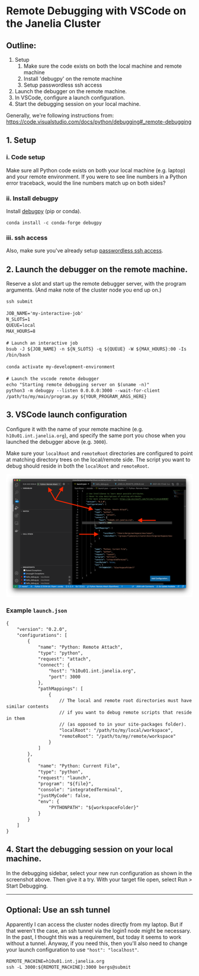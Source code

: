 # Remote Debugging with VSCode on the Janelia Cluster

## Outline:

1. Setup
    1. Make sure the code exists on both the local machine and remote machine
    2. Install 'debugpy' on the remote machine
    3. Setup passwordless ssh access
2. Launch the debugger on the remote machine.
3. In VSCode, configure a launch configuration.
4. Start the debugging session on your local machine.

Generally, we're following instructions from:
https://code.visualstudio.com/docs/python/debugging#_remote-debugging

## 1. Setup

### i. Code setup

Make sure all Python code exists on both your local machine (e.g. laptop)
and your remote environment.  If you were to see line numbers in a Python error
traceback, would the line numbers match up on both sides?

### ii. Install debugpy

Install [debugpy][] (pip or conda).

[debugpy]: https://github.com/microsoft/debugpy

    conda install -c conda-forge debugpy

### iii. ssh access

Also, make sure you've already setup [passwordless ssh access][ssh].

[ssh]: https://help.dreamhost.com/hc/en-us/articles/216499537-How-to-configure-passwordless-login-in-Mac-OS-X-and-Linux

## 2. Launch the debugger on the remote machine.

Reserve a slot and start up the remote debugger server, with the program arguments.
(And make note of the cluster node you end up on.)

    ssh submit

    JOB_NAME='my-interactive-job'
    N_SLOTS=1
    QUEUE=local
    MAX_HOURS=8

    # Launch an interactive job
    bsub -J ${JOB_NAME} -n ${N_SLOTS} -q ${QUEUE} -W ${MAX_HOURS}:00 -Is /bin/bash

    conda activate my-development-environment

    # Launch the vscode remote debugger
    echo "Starting remote debugging server on $(uname -n)"
    python3 -m debugpy --listen 0.0.0.0:3000 --wait-for-client /path/to/my/main/program.py ${YOUR_PROGRAM_ARGS_HERE}


## 3. VSCode launch configuration

Configure it with the name of your remote machine (e.g. `h10u01.int.janelia.org`),
and specify the same port you chose when you launched the debugger above (e.g. `3000`).

Make sure your `localRoot` and `remoteRoot` directories are configured to point at matching directory trees on the local/remote side.  The script you want to debug should reside in both the `localRoot` and `remoteRoot`.

![launch-config](static/vscode-debug-configuration.png)

### Example `launch.json`

    {
        "version": "0.2.0",
        "configurations": [
            {
                "name": "Python: Remote Attach",
                "type": "python",
                "request": "attach",
                "connect": {
                    "host": "h10u01.int.janelia.org",
                    "port": 3000
                },
                "pathMappings": [
                    {
                        // The local and remote root directories must have similar contents
                        // if you want to debug remote scripts that reside in them
                        // (as opposed to in your site-packages folder).
                        "localRoot": "/path/to/my/local/workspace",
                        "remoteRoot": "/path/to/my/remote/workspace"
                    }
                ]
            },
            {
                "name": "Python: Current File",
                "type": "python",
                "request": "launch",
                "program": "${file}",
                "console": "integratedTerminal",
                "justMyCode": false,
                "env": {
                    "PYTHONPATH": "${workspaceFolder}"
                }
            }
        ]
    }


## 4. Start the debugging session on your local machine.

In the debugging sidebar, select your new run configuration as shown in the screenshot above. Then give it a try.
With your target file open, select Run > Start Debugging.

---

## Optional: Use an ssh tunnel

Apparently I can access the cluster nodes directly from my laptop.
But if that weren't the case, an ssh tunnel via the login1 node might be necessary.
In the past, I thought this was a requirement, but today it seems to work without a tunnel.
Anyway, if you need this, then you'll also need to change your launch configuration to use `"host": "localhost"`.

    REMOTE_MACHINE=h10u01.int.janelia.org
    ssh -L 3000:${REMOTE_MACHINE}:3000 bergs@submit


